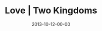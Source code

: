 ---
layout: message
category: message
series: "Kingdom Come"
title: "Love | Two Kingdoms"
date: 2013-10-12-00-00
message_id: 826
description: ""
video: "https://s3.amazonaws.com/crossroadsvideomessages/kingdom_come_1.mp4"
video-duration: "44:26"
video-image: "http://s3.amazonaws.com/crossroads-media/images/legacy/content/Kingdom_Come_1.jpg"
audio: "http://s3.amazonaws.com/crossroads-media/media/legacy/mp3/kingdom_come_1.mp3"
audio-duration: "44:26"
program: "http://s3.amazonaws.com/crossroads-media/media/legacy/documents/KingdomProgram_Week1_LO.pdf"
explicit: false
---